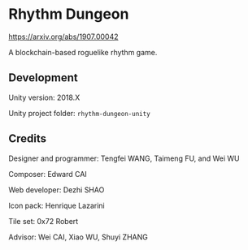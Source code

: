 # Rhythm Dungeon
https://arxiv.org/abs/1907.00042

A blockchain-based roguelike rhythm game.



## Development

Unity version: 2018.X

Unity project folder: `rhythm-dungeon-unity` 



## Credits

Designer and programmer: Tengfei WANG, Taimeng FU, and Wei WU

Composer: Edward CAI

Web developer: Dezhi SHAO

Icon pack: Henrique Lazarini

Tile set: 0x72 Robert

Advisor: Wei CAI, Xiao WU, Shuyi ZHANG



